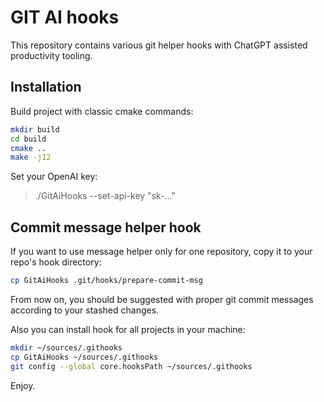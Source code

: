 # GIT AI hooks

This repository contains various git helper hooks with ChatGPT assisted productivity tooling.

## Installation

Build project with classic cmake commands:

```bash
mkdir build
cd build
cmake ..
make -j12
```

Set your OpenAI key:

>./GitAiHooks --set-api-key "sk-..."

## Commit message helper hook

If you want to use message helper only for one repository, copy it to your repo's hook directory:

```bash
cp GitAiHooks .git/hooks/prepare-commit-msg
```

From now on, you should be suggested with proper git commit messages according to your stashed changes.

Also you can install hook for all projects in your machine:

```bash
mkdir ~/sources/.githooks
cp GitAiHooks ~/sources/.githooks
git config --global core.hooksPath ~/sources/.githooks
```

Enjoy.

